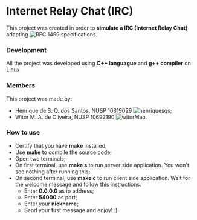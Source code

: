# Internet Relay Chat (IRC)

This project was created in order to **simulate a IRC (Internet Relay Chat)** adapting ![RFC 1459 specifications](https://tools.ietf.org/html/rfc1459).

### Development

All the project was developed using **C++ languague** and **g++ compiler** on Linux

### Members

This project was made by:

- Henrique de S. Q. dos Santos, NUSP 10819029 ![henriquesqs](https://github.com/henriquesqs);
- Witor M. A. de Oliveira, NUSP 10692190 ![witorMao](https://github.com/witormao).

### How to use

- Certify that you have **make** installed;
- Use **make** to compile the source code;
- Open two terminals;
- On first terminal, use **make s** to run server side application. You won't see nothing after running this;
- On second terminal, use **make c** to run client side application. Wait for the welcome message and follow this instructions:
  - Enter **0.0.0.0** as ip address;
  - Enter **54000** as port;
  - Enter your **nickname**;
  - Send your first message and enjoy! :)
